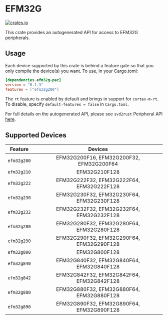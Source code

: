 # EFM32G
    
[![crates.io](https://img.shields.io/crates/v/efm32g-pac?label=efm32g)](https://crates.io/crates/efm32g-pac)

This crate provides an autogenerated API for access to EFM32G peripherals.

## Usage

Each device supported by this crate is behind a feature gate so that you only
compile the device(s) you want. To use, in your Cargo.toml:

```toml
[dependencies.efm32g-pac]
version = "0.1.3"
features = ["efm32g200"]
```

The `rt` feature is enabled by default and brings in support for `cortex-m-rt`.
To disable, specify `default-features = false` in `Cargo.toml`.

For full details on the autogenerated API, please see `svd2rust` Peripheral API [here].

[here]: https://docs.rs/svd2rust/0.28.0/svd2rust/#peripheral-api

## Supported Devices
| Feature | Devices |
|:-----:|:-------:|
|`efm32g200`|EFM32G200F16, EFM32G200F32, EFM32G200F64|
|`efm32g210`|EFM32G210F128|
|`efm32g222`|EFM32G222F32, EFM32G222F64, EFM32G222F128|
|`efm32g230`|EFM32G230F32, EFM32G230F64, EFM32G230F128|
|`efm32g232`|EFM32G232F32, EFM32G232F64, EFM32G232F128|
|`efm32g280`|EFM32G280F32, EFM32G280F64, EFM32G280F128|
|`efm32g290`|EFM32G290F32, EFM32G290F64, EFM32G290F128|
|`efm32g800`|EFM32G800F128|
|`efm32g840`|EFM32G840F32, EFM32G840F64, EFM32G840F128|
|`efm32g842`|EFM32G842F32, EFM32G842F64, EFM32G842F128|
|`efm32g880`|EFM32G880F32, EFM32G880F64, EFM32G880F128|
|`efm32g890`|EFM32G890F32, EFM32G890F64, EFM32G890F128|
